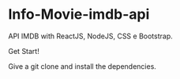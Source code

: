 # Info-Movie-imdb-api

API IMDB with ReactJS, NodeJS, CSS e Bootstrap.

Get Start!

Give a git clone and install the dependencies.
